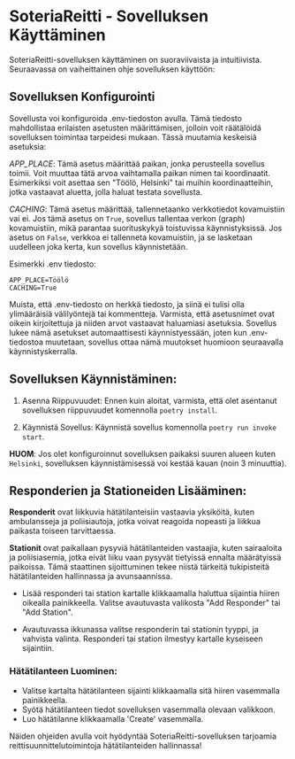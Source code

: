 # SoteriaReitti - Sovelluksen Käyttäminen

SoteriaReitti-sovelluksen käyttäminen on suoraviivaista ja intuitiivista. Seuraavassa on vaiheittainen ohje sovelluksen käyttöön:

## Sovelluksen Konfigurointi
Sovellusta voi konfiguroida .env-tiedoston avulla. Tämä tiedosto mahdollistaa erilaisten asetusten määrittämisen, jolloin voit räätälöidä sovelluksen toimintaa tarpeidesi mukaan. Tässä muutamia keskeisiä asetuksia:

_APP\_PLACE_: Tämä asetus määrittää paikan, jonka perusteella sovellus toimii. Voit muuttaa tätä arvoa vaihtamalla paikan nimen tai koordinaatit. Esimerkiksi voit asettaa sen "Töölö, Helsinki" tai muihin koordinaatteihin, jotka vastaavat aluetta, jolla haluat testata sovellusta.

_CACHING_: Tämä asetus määrittää, tallennetaanko verkkotiedot kovamuistiin vai ei. Jos tämä asetus on `True`, sovellus tallentaa verkon (graph) kovamuistiin, mikä parantaa suorituskykyä toistuvissa käynnistyksissä. Jos asetus on `False`, verkkoa ei tallenneta kovamuistiin, ja se lasketaan uudelleen joka kerta, kun sovellus käynnistetään.

Esimerkki .env tiedosto:

```
APP_PLACE=Töölö
CACHING=True
```

Muista, että .env-tiedosto on herkkä tiedosto, ja siinä ei tulisi olla ylimääräisiä välilyöntejä tai kommentteja. Varmista, että asetusnimet ovat oikein kirjoitettuja ja niiden arvot vastaavat haluamiasi asetuksia. Sovellus lukee nämä asetukset automaattisesti käynnistyessään, joten kun .env-tiedostoa muutetaan, sovellus ottaa nämä muutokset huomioon seuraavalla käynnistyskerralla.

## Sovelluksen Käynnistäminen:

1. Asenna Riippuvuudet:
   Ennen kuin aloitat, varmista, että olet asentanut sovelluksen riippuvuudet komennolla `poetry install`.

2. Käynnistä Sovellus:
   Käynnistä sovellus komennolla `poetry run invoke start`.

**HUOM**: Jos olet konfiguroinnut sovelluksen paikaksi suuren alueen kuten `Helsinki`, sovelluksen käynnistämisessä voi kestää kauan (noin 3 minuuttia).

## Responderien ja Stationeiden Lisääminen:


**Responderit** ovat liikkuvia hätätilanteisiin vastaavia yksiköitä, kuten ambulansseja ja poliisiautoja, jotka voivat reagoida nopeasti ja liikkua paikasta toiseen tarvittaessa. 

**Stationit** ovat paikallaan pysyviä hätätilanteiden vastaajia, kuten sairaaloita ja poliisiasemia, jotka eivät liiku vaan pysyvät tietyissä ennalta määrätyissä paikoissa. Tämä staattinen sijoittuminen tekee niistä tärkeitä tukipisteitä hätätilanteiden hallinnassa ja avunsaannissa.

-   Lisää responderi tai station kartalle klikkaamalla haluttua sijaintia hiiren oikealla painikkeella. Valitse avautuvasta valikosta "Add Responder" tai "Add Station".

-   Avautuvassa ikkunassa valitse responderin tai stationin tyyppi, ja vahvista valinta. Responderi tai station ilmestyy kartalle kyseiseen sijaintiin.

### Hätätilanteen Luominen:

-   Valitse kartalta hätätilanteen sijainti klikkaamalla sitä hiiren vasemmalla painikkeella.
-   Syötä hätätilanteen tiedot sovelluksen vasemmalla olevaan valikkoon.
-   Luo hätätilanne klikkaamalla 'Create' vasemmalla.

Näiden ohjeiden avulla voit hyödyntää SoteriaReitti-sovelluksen tarjoamia reittisuunnittelutoimintoja hätätilanteiden hallinnassa!
